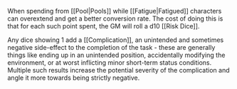 When spending from [[Pool|Pools]] while [[Fatigue|Fatigued]] characters can overextend and get a better conversion rate. The cost of doing this is that for each such point spent, the GM will roll a d10 [[Risk Dice]]. 

Any dice showing 1 add a [[Complication]], an unintended and sometimes negative side-effect to the completion of the task - these are generally things like ending up in an unintended position, accidentally modifying the environment, or at worst inflicting minor short-term status conditions. Multiple such results increase the potential severity of the complication and angle it more towards being strictly negative. 